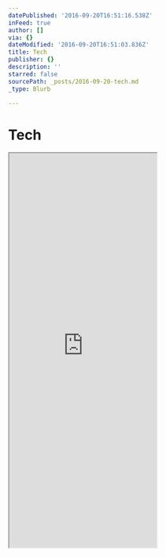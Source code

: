```yaml
---
datePublished: '2016-09-20T16:51:16.538Z'
inFeed: true
author: []
via: {}
dateModified: '2016-09-20T16:51:03.836Z'
title: Tech
publisher: {}
description: ''
starred: false
sourcePath: _posts/2016-09-20-tech.md
_type: Blurb

---
```

# Tech

<iframe src="https://the-grid.github.io/ed-userhtml/?g=eJytU02PmzAQvedXjKi0ASlgSJYmaYBDpErdw64q7fZUVZWxh-AEbGo7YaOq_70moUoPvVTtzTPzPO8DnHFxAsFzrypDrZT1ioy4VjHJDNOis4VfHSWzQkmfz8DMHDaA7xOAE9Wwd3W1N5ADj3Zo3zfYorRme36huyfaom-Cz_GXjUOLCvzfMdvzA_fdqgA02qOWA2ZcxDRSiyPObdi4QSS4mwl-hUVGM1d6hDAlJTIbVZRhqdQhkmgJyq-fnonhh2hv3rxWZdvkyd0JtXEm8tM8Wt7RrnvgeZIu5-l6tVgt4vlitY69YbuzE3VUO-onxTES0qC2W6yURn-0G2wmP3yu2HEQOIPpNaipO_2SEe6No58GwSYjY4yTbAiaNdSYS9YnwVF5wKmlYa2xyr3a2s68I6Tv-5sfplpikdVOh7ugyeWaIelydR8n8Xq-SFfzNCHjol5wW-deGsdjw9SqDy2-WsdJG4Pu65aNYodvR2URmLD4r7w3R5ekQ5edwVDspAvMsVH4D-aKD2JXhwMSatUiVO4HOWo0GaFF1hX3UP95DramFnrRNMBqKnfoGgg9PUOP0IgTRhnpio_KWORQnuHv1HrFy8D4cC0HLaAkPCrJ6XkGz9hZbEvUkKxnMI-Ttxm5RT8-sp-j4ShK" height="800" style=""></iframe>